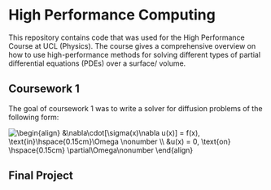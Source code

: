 # High Performance Computing
This repository contains code that was used for the High Performance Course at UCL (Physics). The course gives a comprehensive overview on how to use high-performance methods for solving different types of partial differential equations (PDEs) over a surface/ volume. 

## Coursework 1
The goal of coursework 1 was to write a solver for diffusion problems of the following form:

<img src="https://latex.codecogs.com/gif.latex?\begin{align}&space;&\nabla\cdot[\sigma(x)\nabla&space;u(x)]&space;=&space;f(x),&space;\text{in}\hspace{0.15cm}\Omega&space;\nonumber&space;\\&space;&u(x)&space;=&space;0,&space;\text{on}&space;\hspace{0.15cm}&space;\partial\Omega\nonumber&space;\end{align}" title="\begin{align} &\nabla\cdot[\sigma(x)\nabla u(x)] = f(x), \text{in}\hspace{0.15cm}\Omega \nonumber \\ &u(x) = 0, \text{on} \hspace{0.15cm} \partial\Omega\nonumber \end{align}" />

## Final Project
